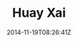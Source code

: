 ---
title: "Huay Xai"
date: 2014-11-19T08:26:41Z
draft: false
description: ""
hasGallery: true
type: post
region: "Asia (Southeast)"
country: "Laos"
thumbnail: "houeisai-1.jpg"
---